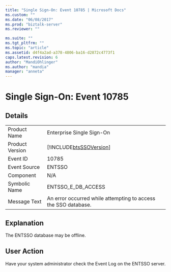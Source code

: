 ```yaml
---
title: "Single Sign-On: Event 10785 | Microsoft Docs"
ms.custom: ""
ms.date: "06/08/2017"
ms.prod: "biztalk-server"
ms.reviewer: ""

ms.suite: ""
ms.tgt_pltfrm: ""
ms.topic: "article"
ms.assetid: d4f4a2ad-a378-4806-ba16-d2872c4773f1
caps.latest.revision: 6
author: "MandiOhlinger"
ms.author: "mandia"
manager: "anneta"
---
```

# Single Sign-On: Event 10785
## Details  
  
|                 |                                                                |
|-----------------|----------------------------------------------------------------|
|  Product Name   |                   Enterprise Single Sign-On                    |
| Product Version |   [!INCLUDE[btsSSOVersion](../includes/btsssoversion-md.md)]   |
|    Event ID     |                             10785                              |
|  Event Source   |                             ENTSSO                             |
|    Component    |                              N/A                               |
|  Symbolic Name  |                       ENTSSO_E_DB_ACCESS                       |
|  Message Text   | An error occurred while attempting to access the SSO database. |
  
## Explanation  
 The ENTSSO database may be offline.  
  
## User Action  
 Have your system administrator check the Event Log on the ENTSSO server.